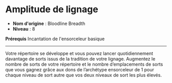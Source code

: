 # Amplitude de lignage

 * **Nom d'origine** : Bloodline Breadth
 * **Niveau** : 8


<p><strong>Prérequis</strong> Incantation de l'ensorceleur basique</p>
<hr>
<p>Votre répertoire se développe et vous pouvez lancer quotidiennement davantage de sorts issus de la tradition de votre lignage. Augmentez le nombre de sorts de votre répertoire et le nombre d’emplacements de sorts que vous gagnez grâce aux dons de l’archétype ensorceleur de 1 pour chaque niveau de sort autre que vos deux niveaux de sort les plus élevés.</p>